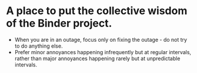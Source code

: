 # A place to put the collective wisdom of the Binder project.

* When you are in an outage, focus only on fixing the outage - do not try to do anything else.
* Prefer minor annoyances happening infrequently but at regular intervals, rather than major annoyances happening rarely but at unpredictable intervals.
